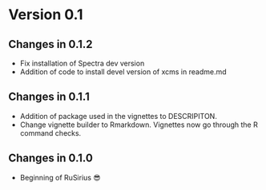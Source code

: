 # Version 0.1

## Changes in 0.1.2

- Fix installation of Spectra dev version 
- Addition of code to install devel version of xcms in readme.md

## Changes in 0.1.1

- Addition of package used in the vignettes to DESCRIPITON. 
- Change vignette builder to Rmarkdown. Vignettes now go through the R command 
  checks. 

## Changes in 0.1.0 

- Beginning of RuSirius :sunglasses:
